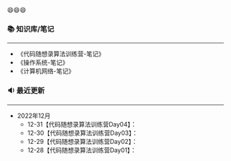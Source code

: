 😄😄😄

### 📚 知识库/笔记
---
- 《代码随想录算法训练营-笔记》
- 《操作系统-笔记》
- 《计算机网络-笔记》

### 🔉 最近更新
---

- 2022年12月
  - 12-31【代码随想录算法训练营Day04】：
  - 12-30【代码随想录算法训练营Day03】：
  - 12-29【代码随想录算法训练营Day02】：
  - 12-28【代码随想录算法训练营Day01】：

